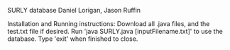 SURLY database
Daniel Lorigan, Jason Ruffin

Installation and Running instructions:
Download all .java files, and the test.txt file if desired.
Run 'java SURLY.java [inputFilename.txt]' to use the database.
Type 'exit' when finished to close.